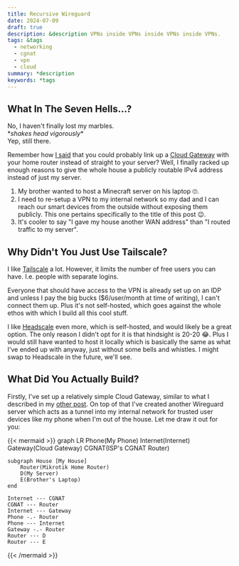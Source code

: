 ```yaml
---
title: Recursive Wireguard
date: 2024-07-09
draft: true
description: &description VPNs inside VPNs inside VPNs inside VPNs.
tags: &tags 
  - networking
  - cgnat
  - vpn
  - cloud
summary: *description
keywords: *tags
---
```

## What In The Seven Hells...?

No, I haven't finally lost my marbles.  
\*_shakes head vigorously_\*  
Yep, still there.

Remember how [I said](cloud-router#linodes-extra-features) that you could probably link up a [Cloud Gateway](cloud-router) with your home router instead of straight to your server? Well, I finally racked up enough reasons to give the whole house a publicly routable IPv4 address instead of just my server. 

1. My brother wanted to host a Minecraft server on his laptop 🙄.
2. I need to re-setup a VPN to my internal network so my dad and I can reach our smart devices from the outside without exposing them publicly. This one pertains specifically to the title of this post 😉.
3. It's cooler to say "I gave my house another WAN address" than "I routed traffic to my server".

## Why Didn't You Just Use Tailscale?

I like [Tailscale](https://tailscale.com/) a lot. However, it limits the number of free users you can have. I.e. people with separate logins.

Everyone that should have access to the VPN is already set up on an IDP and unless I pay the big bucks ($6/user/month at time of writing), I can't connect them up. Plus it's not self-hosted, which goes against the whole ethos with which I build all this cool stuff.

I like [Headscale](https://headscale.net/) even more, which is self-hosted, and would likely be a great option. The only reason I didn't opt for it is that hindsight is 20-20 😂. Plus I would still have wanted to host it locally which is basically the same as what I've ended up with anyway, just without some bells and whistles. I might swap to Headscale in the future, we'll see.

## What Did You Actually Build?

Firstly, I've set up a relatively simple Cloud Gateway, similar to what I described in my [other post](cloud-router). On top of that I've created another Wireguard server which acts as a tunnel into my internal network for trusted user devices like my phone when I'm out of the house. Let me draw it out for you:

{{< mermaid >}}
graph LR
    Phone(My Phone)
    Internet(Internet)
    Gateway(Cloud Gateway)
    CGNAT(ISP's CGNAT Router)

    subgraph House [My House]
        Router(Mikrotik Home Router)
        D(My Server)
        E(Brother's Laptop)
    end

    Internet --- CGNAT
    CGNAT --- Router
    Internet --- Gateway
    Phone -.- Router
    Phone --- Internet
    Gateway -.- Router
    Router --- D
    Router --- E

{{< /mermaid >}}
